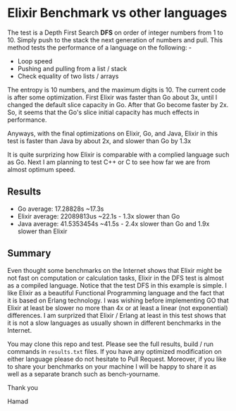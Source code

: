 # Elixir Benchmark vs other languages

The test is a Depth First Search **DFS** on order of integer numbers
from 1 to 10. Simply push to the stack the next generation of numbers
and pull. This method tests the performance of a language on the following: -

* Loop speed
* Pushing and pulling from a list / stack
* Check equality of two lists / arrays

The entropy is 10 numbers, and the maximum digits is 10. The current code
is after some optimization. First Elixir was faster than Go about 3x, until 
I changed the default slice capacity in Go. After that Go become faster by 2x.
So, it seems that the Go's slice initial capacity has much effects in performance.

Anyways, with the final optimizations on Elixir, Go, and Java, Elixir in this test
is faster than Java by about 2x, and slower than Go by 1.3x

It is quite surprizing how Elixir is comparable with a complied language such
as Go. Next I am planning to test C++ or C to see how far we are from almost
optimum speed.

## Results

* Go average: 17.28828s ~17.3s
* Elixir average: 22089813us ~22.1s - 1.3x slower than Go
* Java average: 41.5353454s ~41.5s - 2.4x slower than Go and 1.9x slower than Elixir

## Summary
Even thought some benchmarks on the Internet shows that Elixir might be not fast on computation or calculation tasks, Elixir in the DFS test is almost as a compiled 
language. Notice that the test DFS in this example is simple. I like Elixir as a
beautiful Functional Programming language and the fact that it is based on Erlang technology.
I was wishing before implementing GO that Elixir at least be slower no more than 4x
or at least a linear (not exponential) differences. I am surprized that Elixir / Erlang at least in this test shows that it is not a slow languages as usually shown in different benchmarks in the Internet.

You may clone this repo and test. Please see
the full results, build / run commands in `results.txt` files. If you have any optimized
modification on either language please do not hesitate to Pull Request. Moreover, if
you like to share your benchmarks on your machine I will be happy to share it as well
as a separate branch such as bench-yourname.

Thank you

Hamad


